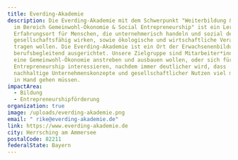 ```yaml
---
title: Everding-Akademie
description: Die Everding-Akademie mit dem Schwerpunkt "Weiterbildung & Seminare
  im Bereich Gemeinwohl-Ökonomie & Social Entrepreneurship" ist ein Lern- &
  Erfahrungsort für Menschen, die unternehmerisch handeln und sozial denken,
  gesellschaftsfähig wirken, sowie ökologische und wirtschaftliche Verantwortung
  tragen wollen. Die Everding-Akademie ist ein Ort der Erwachsenenbildung und
  berufsbegleitend ausgerichtet. Unsere Zielgruppe sind Mitarbeiter*innen, die
  eine Gemeinwohl-Ökonomie anstreben und ausbauen wollen, oder sich für Social
  Entrepreneurship interessieren, nachdem immer deutlicher wird, dass
  nachhaltige Unternehmenskonzepte und gesellschaftlicher Nutzen viel mehr Hand
  in Hand gehen müssen.
impactArea:
  - Bildung
  - Entrepreneurshipförderung
organization: true
image: /uploads/everding-akademie.png
email: " rike@everding-akademie.de"
link: https://www.everding-akademie.de
city: Herrsching am Ammersee
postalCode: 82211
federalState: Bayern
---
```

